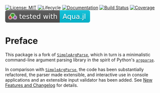 [![License: MIT](https://img.shields.io/badge/License-MIT-yellow.svg)](https://opensource.org/licenses/MIT)
![Lifecycle](https://img.shields.io/badge/lifecycle-stable-green.svg)
[![Documentation](https://img.shields.io/badge/docs-stable-blue.svg)](https://eben60.github.io/YAArguParser.jl/) 
[![Build Status](https://github.com/Eben60/YAArguParser.jl/workflows/CI/badge.svg)](https://github.com/Eben60/YAArguParser.jl/actions?query=workflow%3ACI) 
[![Coverage](https://codecov.io/gh/Eben60/YAArguParser.jl/branch/master/graph/badge.svg)](https://codecov.io/gh/Eben60/YAArguParser.jl) 
[![Aqua QA](https://raw.githubusercontent.com/JuliaTesting/Aqua.jl/master/badge.svg)](https://github.com/JuliaTesting/Aqua.jl)

# Preface

This package is a fork of [`SimpleArgParse`](https://github.com/admercs/SimpleArgParse.jl), which in turn is a minimalistic command-line argument parsing library in the spirit of Python's [`argparse`](https://docs.python.org/3/library/argparse.html). 

In comparison with [`SimpleArgParse`](https://github.com/admercs/SimpleArgParse.jl), the code has been substantially refactored, the parser made extensible, and interactive use in console applications and an extensible input validator has been added. See [New Features and Changelog](@ref) for details.
